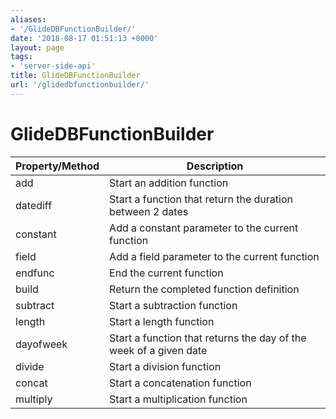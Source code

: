 ```yaml
---
aliases:
- '/GlideDBFunctionBuilder/'
date: '2018-08-17 01:51:13 +0000'
layout: page
tags:
- 'server-side-api'
title: GlideDBFunctionBuilder
url: '/glidedbfunctionbuilder/'
---
```


# GlideDBFunctionBuilder

| Property/Method | Description                                                       |
|-----------------|-------------------------------------------------------------------|
| add             | Start an addition function                                        |
| datediff        | Start a function that return the duration between 2 dates         |
| constant        | Add a constant parameter to the current function                  |
| field           | Add a field parameter to the current function                     |
| endfunc         | End the current function                                          |
| build           | Return the completed function definition                          |
| subtract        | Start a subtraction function                                      |
| length          | Start a length function                                           |
| dayofweek       | Start a function that returns the day of the week of a given date |
| divide          | Start a division function                                         |
| concat          | Start a concatenation function                                    |
| multiply        | Start a multiplication function                                   |
